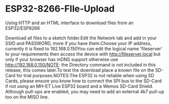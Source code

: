 # ESP32-8266-FIle-Upload

Using HTTP and an HTML interface to download files from an ESP32/ESP8266

Download all files to a sketch folder.Edit the Network tab and add in your SSID and PASSWORD, more if you have them.Choose your IP address, currently it is fixed to 192.168.0.150You can edit the logical name 'fileserver' to your requirements then access the device with http://fileserver.local but only if your browser has mDNS support otherwise use http://192.168.0.150/NOTE: the Directory command is not included in this release, this comes later.To test the download place a known file on the SD-Card for trial purposes.NOTES:The ESP32 is not reliable when using SD Cards, please ensure you know how to connect the SPI bus to the SD-Card if not using an MH-ET Live ESP32 board and a Wemos SD-Card Shield. Although pull-ups are enabled, you may need to add an external 4k7 pull-up too on the MISO line.

